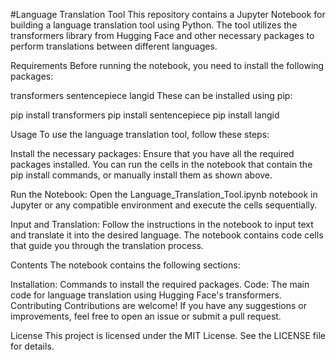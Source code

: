 #Language Translation Tool
This repository contains a Jupyter Notebook for building a language translation tool using Python. The tool utilizes the transformers library from Hugging Face and other necessary packages to perform translations between different languages.

Requirements
Before running the notebook, you need to install the following packages:

transformers
sentencepiece
langid
These can be installed using pip:

pip install transformers
pip install sentencepiece
pip install langid

Usage
To use the language translation tool, follow these steps:

Install the necessary packages:
Ensure that you have all the required packages installed. You can run the cells in the notebook that contain the pip install commands, or manually install them as shown above.

Run the Notebook:
Open the Language_Translation_Tool.ipynb notebook in Jupyter or any compatible environment and execute the cells sequentially.

Input and Translation:
Follow the instructions in the notebook to input text and translate it into the desired language. The notebook contains code cells that guide you through the translation process.

Contents
The notebook contains the following sections:

Installation: Commands to install the required packages.
Code: The main code for language translation using Hugging Face's transformers.
Contributing
Contributions are welcome! If you have any suggestions or improvements, feel free to open an issue or submit a pull request.

License
This project is licensed under the MIT License. See the LICENSE file for details.
